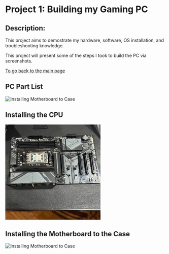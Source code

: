 # Project 1: Building my Gaming PC

## Description:
This project aims to demostrate my hardware, software, OS installation, and troubleshooting knowledge.

This project will present some of the steps I took to build the PC via screenshots.

[To go back to the main page](../index.md)


## PC Part List

<img src= "./Imgs/installing-motherboard-to-case" alt = "Installing Motherboard to Case" width= 300 height= 300>

## Installing the CPU 

<img src= "./Imgs/installing-cpu.jpg" alt = "Installing CPU" width= 300 height= 300>

## Installing the Motherboard to the Case

<img src= "./Imgs/installing-motherboard-to-case" alt = "Installing Motherboard to Case" width= 300 height= 300>

